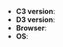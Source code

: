 <!--

This is not a catch-all support forum, for general support enquiries, please use the Google Group at https://groups.google.com/forum/#!forum/c3js.

Thank you for reporting an issue.

Please fill in as much of the template below as you're able.

C3 version: The c3 version number which is available from `c3.version`.
D3 version: The d3 version number.
Browser: The browser version.
OS: The operating system.

If possible, please provide codepen or jsfiddle example that demonstrates the problem, keeping it as
simple and free of external dependencies as you are able.
-->

- **C3 version**:
- **D3 version**:
- **Browser**:
- **OS**:

